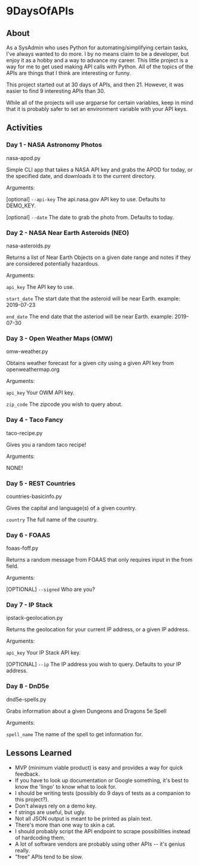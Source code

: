 # 9DaysOfAPIs

## About
As a SysAdmin who uses Python for automating/simplifying certain tasks, I've always wanted to do more.
I by no means claim to be a developer, but enjoy it as a hobby and a way to advance my career.
This little project is a way for me to get used making API calls with Python. All of the topics
of the APIs are things that I think are interesting or funny.

This project started out at 30 days of APIs, and then 21. However, it was easier to find 9 interesting APIs
than 30.

While all of the projects will use argparse for certain variables, keep in mind that it is probably safer to 
set an environment variable with your API keys.

## Activities
### Day 1 - NASA Astronomy Photos
nasa-apod.py

Simple CLI app that takes a NASA API key and grabs the APOD for today, or the specified date, and downloads it to the current directory.

Arguments:

[optional] `--api-key` The api.nasa.gov API key to use. Defaults to DEMO_KEY.

[optional] `--date` The date to grab the photo from. Defaults to today.

### Day 2 - NASA Near Earth Asteroids (NEO)
nasa-asteroids.py

Returns a list of Near Earth Objects on a given date range and notes if they are considered potentially hazardous.

Arguments:

<REQUIRED>`api_key` The API key to use.

<REQUIRED>`start_date` The start date that the asteroid will be near Earth. example: 2019-07-23

<REQUIRED>`end_date` The end date that the asteriod will be near Earth. example: 2019-07-30

### Day 3 - Open Weather Maps (OMW)
omw-weather.py

Obtains weather forecast for a given city using a given API key from openweathermap.org

Arguments:

<REQUIRED> `api_key` Your OWM API key.

<REQUIRED> `zip_code` The zipcode you wish to query about.

### Day 4 - Taco Fancy
taco-recipe.py 

Gives you a random taco recipe!

Arguments:

NONE!

### Day 5 - REST Countries
countries-basicinfo.py

Gives the capital and language(s) of a given country.

<REQUIRED> `country` The full name of the country.

### Day 6 - FOAAS
foaas-foff.py

Returns a random message from FOAAS that only requires input in the from field.

Arguments:

[OPTIONAL] `--signed` Who are you?

### Day 7 - IP Stack
ipstack-geolocation.py

Returns the geolocation for your current IP address, or a given IP address.

Arguments:

<REQUIRED> `api_key` Your IP Stack API key.

[OPTIONAL] `--ip` The IP address you wish to query. Defaults to your IP address.

### Day 8 - DnD5e
dnd5e-spells.py

Grabs information about a given Dungeons and Dragons 5e Spell

Arguments:

<REQUIRED>`spell_name` The name of the spell to get information for.

## Lessons Learned
- MVP (minimum viable product) is easy and provides a way for quick feedback.
- If you have to look up documentation or Google something, it's best to know the 'lingo' to know what to look for.
- I should be writing tests (possibly do 9 days of tests as a companion to this project?).
- Don't always rely on a demo key.
- f strings are useful, but ugly.
- Not all JSON output is meant to be printed as plain text.
- There's more than one way to skin a cat. 
- I should probably script the API endpoint to scrape possibilities instead of hardcoding them.
- A lot of software vendors are probably using other APIs -- it's genius really.
- "free" APIs tend to be slow.
